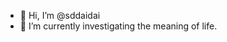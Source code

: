 - 👋 Hi, I’m @sddaidai
- 🌱 I’m currently investigating the meaning of life.

<!---
sddaidai/sddaidai is a ✨ special ✨ repository because its `README.md` (this file) appears on your GitHub profile.
You can click the Preview link to take a look at your changes.
--->
